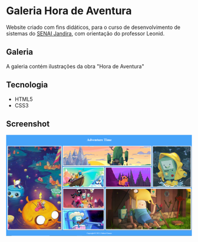 # Galeria Hora de Aventura

Website criado com fins didáticos, para o curso de desenvolvimento de sistemas do [SENAI Jandira](https://jandira.sp.senai.br/), com orientação do professor Leonid.

## Galeria

A galeria contém ilustrações da obra "Hora de Aventura" 

## Tecnologia

* HTML5
* CSS3

## Screenshot

![](Capturar.PNG) 